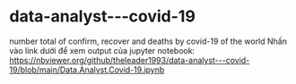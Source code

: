 # data-analyst---covid-19
number total of confirm, recover and deaths by covid-19 of the world
Nhấn vào link dưới để xem output của jupyter notebook: 
https://nbviewer.org/github/theleader1993/data-analyst---covid-19/blob/main/Data.Analyst.Covid-19.ipynb
